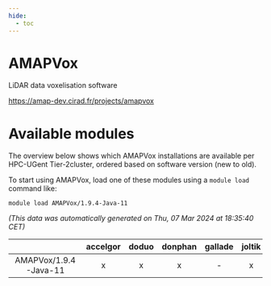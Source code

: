 ```yaml
---
hide:
  - toc
---
```


AMAPVox
=======


LiDAR data voxelisation software

https://amap-dev.cirad.fr/projects/amapvox
# Available modules


The overview below shows which AMAPVox installations are available per HPC-UGent Tier-2cluster, ordered based on software version (new to old).

To start using AMAPVox, load one of these modules using a `module load` command like:

```shell
module load AMAPVox/1.9.4-Java-11
```

*(This data was automatically generated on Thu, 07 Mar 2024 at 18:35:40 CET)*  

| |accelgor|doduo|donphan|gallade|joltik|skitty|
| :---: | :---: | :---: | :---: | :---: | :---: | :---: |
|AMAPVox/1.9.4-Java-11|x|x|x|-|x|x|
